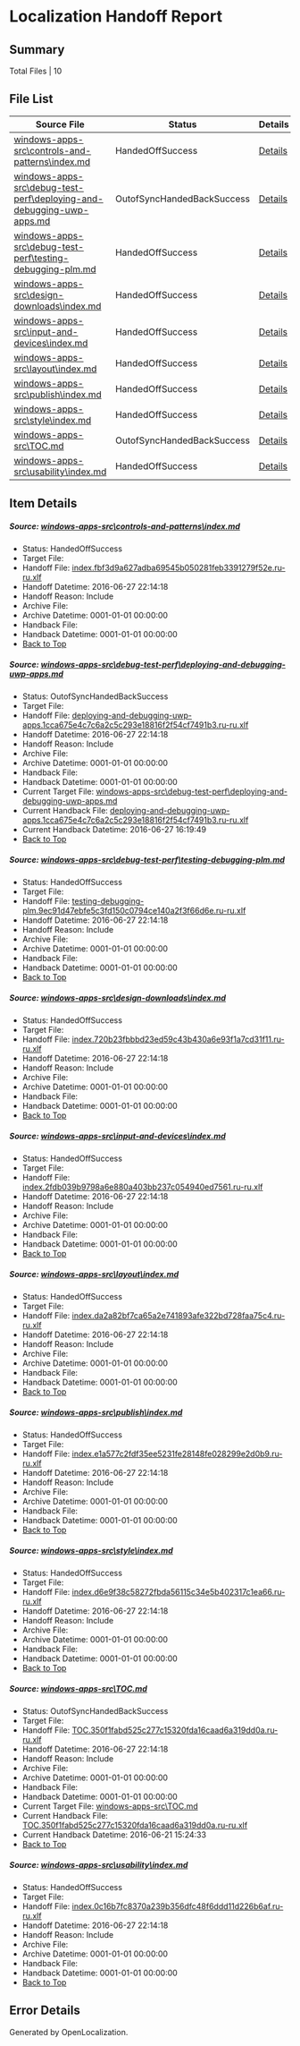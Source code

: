 # <a name='report-top'></a> Localization Handoff Report

## Summary
 Total Files | 10

## File List
 Source File | Status | Details 
 ----------- | ------ | ------- 
 [windows-apps-src\controls-and-patterns\index.md](https://github.com/Microsoft/windows-apps/blob/9f75c39d26bd0c8858f404ab4fcd3d23562ea033/windows-apps-src/controls-and-patterns/index.md) | HandedOffSuccess | [Details](#0562e3df0c2abbb0808df5f75ff4fe0b96eb6d7e1903)
 [windows-apps-src\debug-test-perf\deploying-and-debugging-uwp-apps.md](https://github.com/Microsoft/windows-apps/blob/14f6684541716034735fbff7896348073fa55f85/windows-apps-src/debug-test-perf/deploying-and-debugging-uwp-apps.md) | OutofSyncHandedBackSuccess | [Details](#e2209e90080c7346bb363304b1a28f64463003321971)
 [windows-apps-src\debug-test-perf\testing-debugging-plm.md](https://github.com/Microsoft/windows-apps/blob/cbf3d2bb1466ca06e397561ad90d95db28e7136d/windows-apps-src/debug-test-perf/testing-debugging-plm.md) | HandedOffSuccess | [Details](#0fde4fa22dc6876807e7f7e1c10e7606eee3786d2044)
 [windows-apps-src\design-downloads\index.md](https://github.com/Microsoft/windows-apps/blob/9f75c39d26bd0c8858f404ab4fcd3d23562ea033/windows-apps-src/design-downloads/index.md) | HandedOffSuccess | [Details](#4101b60c0f640fd54d67a8e57f0a06622c6ec85c2057)
 [windows-apps-src\input-and-devices\index.md](https://github.com/Microsoft/windows-apps/blob/9f75c39d26bd0c8858f404ab4fcd3d23562ea033/windows-apps-src/input-and-devices/index.md) | HandedOffSuccess | [Details](#f2055318fe67a0af2bcc009c6f9782029f9032f12981)
 [windows-apps-src\layout\index.md](https://github.com/Microsoft/windows-apps/blob/9f75c39d26bd0c8858f404ab4fcd3d23562ea033/windows-apps-src/layout/index.md) | HandedOffSuccess | [Details](#35a8f78420256cb2da02d7fd4720939a166766003301)
 [windows-apps-src\publish\index.md](https://github.com/Microsoft/windows-apps/blob/fe7e24c46c9f7788dd847fc7f66e401a92cb99f9/windows-apps-src/publish/index.md) | HandedOffSuccess | [Details](#8c8534dc544f51b2cbfed0640accc3c0c9ce57423615)
 [windows-apps-src\style\index.md](https://github.com/Microsoft/windows-apps/blob/9f75c39d26bd0c8858f404ab4fcd3d23562ea033/windows-apps-src/style/index.md) | HandedOffSuccess | [Details](#3948b1ea3b108d613fe1e3a0351903d2d2f8ffe93833)
 [windows-apps-src\TOC.md](https://github.com/Microsoft/windows-apps/blob/d3cdbd649c0c32cda18f15b8ecf71585d2356835/windows-apps-src/TOC.md) | OutofSyncHandedBackSuccess | [Details](#a9e782791ebf3faf75cc4c6300c06173f0f7b2de3872)
 [windows-apps-src\usability\index.md](https://github.com/Microsoft/windows-apps/blob/9f75c39d26bd0c8858f404ab4fcd3d23562ea033/windows-apps-src/usability/index.md) | HandedOffSuccess | [Details](#f02713dfee278866af53c6dd529d2faa3e9f625c3873)

## Item Details
##### <a name='0562e3df0c2abbb0808df5f75ff4fe0b96eb6d7e1903'></a> Source: [windows-apps-src\controls-and-patterns\index.md](https://github.com/Microsoft/windows-apps/blob/9f75c39d26bd0c8858f404ab4fcd3d23562ea033/windows-apps-src/controls-and-patterns/index.md)
* Status: HandedOffSuccess
* Target File: 
* Handoff File: [index.fbf3d9a627adba69545b050281feb3391279f52e.ru-ru.xlf](https://github.com/Microsoft/WDG.handoff/blob/2750f42fea21eb8f319168bded5d9401ed97e7e8/ol-handoff/Microsoft/windows-apps.ru-ru/master/index.fbf3d9a627adba69545b050281feb3391279f52e.ru-ru.xlf)
* Handoff Datetime: 2016-06-27 22:14:18
* Handoff Reason: Include
* Archive File: 
* Archive Datetime: 0001-01-01 00:00:00
* Handback File: 
* Handback Datetime: 0001-01-01 00:00:00
* [Back to Top](#report-top)

##### <a name='e2209e90080c7346bb363304b1a28f64463003321971'></a> Source: [windows-apps-src\debug-test-perf\deploying-and-debugging-uwp-apps.md](https://github.com/Microsoft/windows-apps/blob/14f6684541716034735fbff7896348073fa55f85/windows-apps-src/debug-test-perf/deploying-and-debugging-uwp-apps.md)
* Status: OutofSyncHandedBackSuccess
* Target File: 
* Handoff File: [deploying-and-debugging-uwp-apps.1cca675e4c7c6a2c5c293e18816f2f54cf7491b3.ru-ru.xlf](https://github.com/Microsoft/WDG.handoff/blob/2750f42fea21eb8f319168bded5d9401ed97e7e8/ol-handoff/Microsoft/windows-apps.ru-ru/master/deploying-and-debugging-uwp-apps.1cca675e4c7c6a2c5c293e18816f2f54cf7491b3.ru-ru.xlf)
* Handoff Datetime: 2016-06-27 22:14:18
* Handoff Reason: Include
* Archive File: 
* Archive Datetime: 0001-01-01 00:00:00
* Handback File: 
* Handback Datetime: 0001-01-01 00:00:00
* Current Target File: [windows-apps-src\debug-test-perf\deploying-and-debugging-uwp-apps.md](https://github.com/Microsoft/windows-apps.ru-ru/blob/8ad3aeb56058f95ad343bcb1e9e8a2192ede0a07/windows-apps-src/debug-test-perf/deploying-and-debugging-uwp-apps.md)
* Current Handback File: [deploying-and-debugging-uwp-apps.1cca675e4c7c6a2c5c293e18816f2f54cf7491b3.ru-ru.xlf](https://github.com/Microsoft/WDG.handback/blob/d7f038e1ef63ee502e4122eebc3a20cc105cb919/ol-handback/Microsoft/windows-apps.ru-ru/master/deploying-and-debugging-uwp-apps.1cca675e4c7c6a2c5c293e18816f2f54cf7491b3.ru-ru.xlf)
* Current Handback Datetime: 2016-06-27 16:19:49
* [Back to Top](#report-top)

##### <a name='0fde4fa22dc6876807e7f7e1c10e7606eee3786d2044'></a> Source: [windows-apps-src\debug-test-perf\testing-debugging-plm.md](https://github.com/Microsoft/windows-apps/blob/cbf3d2bb1466ca06e397561ad90d95db28e7136d/windows-apps-src/debug-test-perf/testing-debugging-plm.md)
* Status: HandedOffSuccess
* Target File: 
* Handoff File: [testing-debugging-plm.9ec91d47ebfe5c3fd150c0794ce140a2f3f66d6e.ru-ru.xlf](https://github.com/Microsoft/WDG.handoff/blob/2750f42fea21eb8f319168bded5d9401ed97e7e8/ol-handoff/Microsoft/windows-apps.ru-ru/master/testing-debugging-plm.9ec91d47ebfe5c3fd150c0794ce140a2f3f66d6e.ru-ru.xlf)
* Handoff Datetime: 2016-06-27 22:14:18
* Handoff Reason: Include
* Archive File: 
* Archive Datetime: 0001-01-01 00:00:00
* Handback File: 
* Handback Datetime: 0001-01-01 00:00:00
* [Back to Top](#report-top)

##### <a name='4101b60c0f640fd54d67a8e57f0a06622c6ec85c2057'></a> Source: [windows-apps-src\design-downloads\index.md](https://github.com/Microsoft/windows-apps/blob/9f75c39d26bd0c8858f404ab4fcd3d23562ea033/windows-apps-src/design-downloads/index.md)
* Status: HandedOffSuccess
* Target File: 
* Handoff File: [index.720b23fbbbd23ed59c43b430a6e93f1a7cd31f11.ru-ru.xlf](https://github.com/Microsoft/WDG.handoff/blob/2750f42fea21eb8f319168bded5d9401ed97e7e8/ol-handoff/Microsoft/windows-apps.ru-ru/master/index.720b23fbbbd23ed59c43b430a6e93f1a7cd31f11.ru-ru.xlf)
* Handoff Datetime: 2016-06-27 22:14:18
* Handoff Reason: Include
* Archive File: 
* Archive Datetime: 0001-01-01 00:00:00
* Handback File: 
* Handback Datetime: 0001-01-01 00:00:00
* [Back to Top](#report-top)

##### <a name='f2055318fe67a0af2bcc009c6f9782029f9032f12981'></a> Source: [windows-apps-src\input-and-devices\index.md](https://github.com/Microsoft/windows-apps/blob/9f75c39d26bd0c8858f404ab4fcd3d23562ea033/windows-apps-src/input-and-devices/index.md)
* Status: HandedOffSuccess
* Target File: 
* Handoff File: [index.2fdb039b9798a6e880a403bb237c054940ed7561.ru-ru.xlf](https://github.com/Microsoft/WDG.handoff/blob/2750f42fea21eb8f319168bded5d9401ed97e7e8/ol-handoff/Microsoft/windows-apps.ru-ru/master/index.2fdb039b9798a6e880a403bb237c054940ed7561.ru-ru.xlf)
* Handoff Datetime: 2016-06-27 22:14:18
* Handoff Reason: Include
* Archive File: 
* Archive Datetime: 0001-01-01 00:00:00
* Handback File: 
* Handback Datetime: 0001-01-01 00:00:00
* [Back to Top](#report-top)

##### <a name='35a8f78420256cb2da02d7fd4720939a166766003301'></a> Source: [windows-apps-src\layout\index.md](https://github.com/Microsoft/windows-apps/blob/9f75c39d26bd0c8858f404ab4fcd3d23562ea033/windows-apps-src/layout/index.md)
* Status: HandedOffSuccess
* Target File: 
* Handoff File: [index.da2a82bf7ca65a2e741893afe322bd728faa75c4.ru-ru.xlf](https://github.com/Microsoft/WDG.handoff/blob/2750f42fea21eb8f319168bded5d9401ed97e7e8/ol-handoff/Microsoft/windows-apps.ru-ru/master/index.da2a82bf7ca65a2e741893afe322bd728faa75c4.ru-ru.xlf)
* Handoff Datetime: 2016-06-27 22:14:18
* Handoff Reason: Include
* Archive File: 
* Archive Datetime: 0001-01-01 00:00:00
* Handback File: 
* Handback Datetime: 0001-01-01 00:00:00
* [Back to Top](#report-top)

##### <a name='8c8534dc544f51b2cbfed0640accc3c0c9ce57423615'></a> Source: [windows-apps-src\publish\index.md](https://github.com/Microsoft/windows-apps/blob/fe7e24c46c9f7788dd847fc7f66e401a92cb99f9/windows-apps-src/publish/index.md)
* Status: HandedOffSuccess
* Target File: 
* Handoff File: [index.e1a577c2fdf35ee5231fe28148fe028299e2d0b9.ru-ru.xlf](https://github.com/Microsoft/WDG.handoff/blob/2750f42fea21eb8f319168bded5d9401ed97e7e8/ol-handoff/Microsoft/windows-apps.ru-ru/master/index.e1a577c2fdf35ee5231fe28148fe028299e2d0b9.ru-ru.xlf)
* Handoff Datetime: 2016-06-27 22:14:18
* Handoff Reason: Include
* Archive File: 
* Archive Datetime: 0001-01-01 00:00:00
* Handback File: 
* Handback Datetime: 0001-01-01 00:00:00
* [Back to Top](#report-top)

##### <a name='3948b1ea3b108d613fe1e3a0351903d2d2f8ffe93833'></a> Source: [windows-apps-src\style\index.md](https://github.com/Microsoft/windows-apps/blob/9f75c39d26bd0c8858f404ab4fcd3d23562ea033/windows-apps-src/style/index.md)
* Status: HandedOffSuccess
* Target File: 
* Handoff File: [index.d6e9f38c58272fbda56115c34e5b402317c1ea66.ru-ru.xlf](https://github.com/Microsoft/WDG.handoff/blob/2750f42fea21eb8f319168bded5d9401ed97e7e8/ol-handoff/Microsoft/windows-apps.ru-ru/master/index.d6e9f38c58272fbda56115c34e5b402317c1ea66.ru-ru.xlf)
* Handoff Datetime: 2016-06-27 22:14:18
* Handoff Reason: Include
* Archive File: 
* Archive Datetime: 0001-01-01 00:00:00
* Handback File: 
* Handback Datetime: 0001-01-01 00:00:00
* [Back to Top](#report-top)

##### <a name='a9e782791ebf3faf75cc4c6300c06173f0f7b2de3872'></a> Source: [windows-apps-src\TOC.md](https://github.com/Microsoft/windows-apps/blob/d3cdbd649c0c32cda18f15b8ecf71585d2356835/windows-apps-src/TOC.md)
* Status: OutofSyncHandedBackSuccess
* Target File: 
* Handoff File: [TOC.350f1fabd525c277c15320fda16caad6a319dd0a.ru-ru.xlf](https://github.com/Microsoft/WDG.handoff/blob/2750f42fea21eb8f319168bded5d9401ed97e7e8/ol-handoff/Microsoft/windows-apps.ru-ru/master/TOC.350f1fabd525c277c15320fda16caad6a319dd0a.ru-ru.xlf)
* Handoff Datetime: 2016-06-27 22:14:18
* Handoff Reason: Include
* Archive File: 
* Archive Datetime: 0001-01-01 00:00:00
* Handback File: 
* Handback Datetime: 0001-01-01 00:00:00
* Current Target File: [windows-apps-src\TOC.md](https://github.com/Microsoft/windows-apps.ru-ru/blob/c55442b4d68e260646604f2e331fd9bdb8ce2994/windows-apps-src/TOC.md)
* Current Handback File: [TOC.350f1fabd525c277c15320fda16caad6a319dd0a.ru-ru.xlf](https://github.com/Microsoft/WDG.handback/blob/2823a9cf6c480ea47363c388cefddf008988dcd6/ol-handback/Microsoft/windows-apps.ru-ru/master/TOC.350f1fabd525c277c15320fda16caad6a319dd0a.ru-ru.xlf)
* Current Handback Datetime: 2016-06-21 15:24:33
* [Back to Top](#report-top)

##### <a name='f02713dfee278866af53c6dd529d2faa3e9f625c3873'></a> Source: [windows-apps-src\usability\index.md](https://github.com/Microsoft/windows-apps/blob/9f75c39d26bd0c8858f404ab4fcd3d23562ea033/windows-apps-src/usability/index.md)
* Status: HandedOffSuccess
* Target File: 
* Handoff File: [index.0c16b7fc8370a239b356dfc48f6ddd11d226b6af.ru-ru.xlf](https://github.com/Microsoft/WDG.handoff/blob/2750f42fea21eb8f319168bded5d9401ed97e7e8/ol-handoff/Microsoft/windows-apps.ru-ru/master/index.0c16b7fc8370a239b356dfc48f6ddd11d226b6af.ru-ru.xlf)
* Handoff Datetime: 2016-06-27 22:14:18
* Handoff Reason: Include
* Archive File: 
* Archive Datetime: 0001-01-01 00:00:00
* Handback File: 
* Handback Datetime: 0001-01-01 00:00:00
* [Back to Top](#report-top)


## Error Details

Generated by OpenLocalization.
